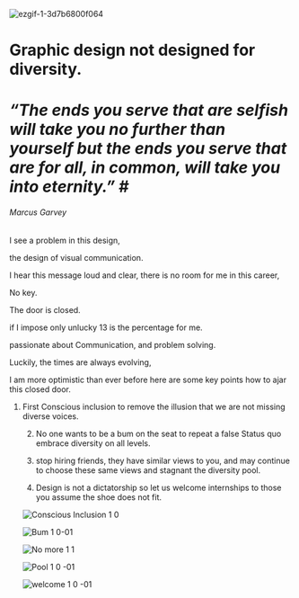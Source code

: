 ![ezgif-1-3d7b6800f064](https://user-images.githubusercontent.com/94851382/143467604-d1d4f1d2-9ac3-45e6-89d2-cedd4c276626.gif)

# Graphic design not designed for diversity.


# ***“The ends you serve that are selfish will take you no further than yourself but the ends you serve that are for all, in common, will take you into eternity.” #***
###### Marcus Garvey 

I see a problem in this design, 
 

the design of visual communication. 
 

I hear this message loud and clear, there is no room for me in this career, 
 
No key. 
 
The door is closed. 
 
if I impose only unlucky 13 is the percentage for me. 
 
passionate about Communication, and problem solving. 
 
Luckily, the times are always evolving, 
 
I am more optimistic than ever before here are some key points how to ajar this closed door. 
 
<ol>
  <li>First Conscious inclusion to remove the illusion that we are not missing diverse voices. 
 
2) No one wants to be a bum on the seat to repeat a false Status quo embrace diversity on all levels. 
 
3) stop hiring friends, they have similar views to you, and may continue to choose these same views and stagnant the diversity pool. 
 
4) Design is not a dictatorship so let us welcome internships to those you assume the shoe does not fit. 




 
![Conscious Inclusion 1 0 ](https://user-images.githubusercontent.com/94851382/143691198-2a0fae30-466e-4559-af26-82fd33439bc8.jpg)

![Bum 1 0-01](https://user-images.githubusercontent.com/94851382/143710721-f83772fc-456f-41e8-9912-b99b67cca2b3.jpg)

 
![No more 1 1](https://user-images.githubusercontent.com/94851382/143691254-dc610c39-5155-4244-b919-1e038e9152e0.jpg)

 
![Pool 1 0 -01](https://user-images.githubusercontent.com/94851382/143691387-e9641f6c-0c7d-41d4-be48-1a7111d38b25.jpg)


![welcome  1 0 -01](https://user-images.githubusercontent.com/94851382/143720996-52b6bea9-5f48-4c5c-9646-cf45a130bb17.jpg)
